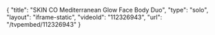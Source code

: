 {
    "title": "SKIN CO Mediterranean Glow Face   Body Duo",
    "type": "solo",
    "layout": "iframe-static",
    "videoId": "112326943",
    "url": "\/tvpembed\/112326943"
}